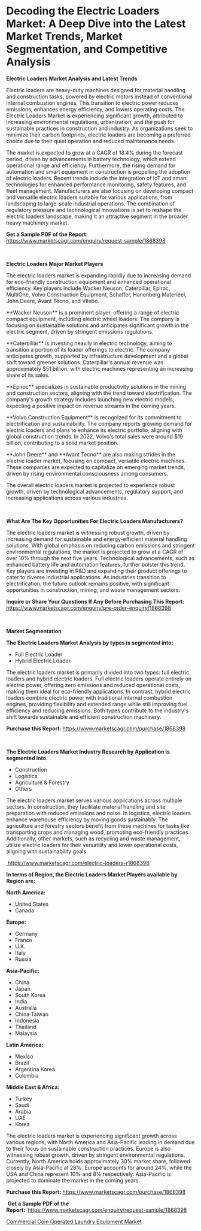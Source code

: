 <p><h1>Decoding the Electric Loaders Market: A Deep Dive into the Latest Market Trends, Market Segmentation, and Competitive Analysis</h1></p><p><strong>Electric Loaders Market Analysis and Latest Trends</strong></p>
<p><p>Electric loaders are heavy-duty machines designed for material handling and construction tasks, powered by electric motors instead of conventional internal combustion engines. This transition to electric power reduces emissions, enhances energy efficiency, and lowers operating costs. The Electric Loaders Market is experiencing significant growth, attributed to increasing environmental regulations, urbanization, and the push for sustainable practices in construction and industry. As organizations seek to minimize their carbon footprints, electric loaders are becoming a preferred choice due to their quiet operation and reduced maintenance needs.</p><p>The market is expected to grow at a CAGR of 13.4% during the forecast period, driven by advancements in battery technology, which extend operational range and efficiency. Furthermore, the rising demand for automation and smart equipment in construction is propelling the adoption of electric loaders. Recent trends include the integration of IoT and smart technologies for enhanced performance monitoring, safety features, and fleet management. Manufacturers are also focusing on developing compact and versatile electric loaders suitable for various applications, from landscaping to large-scale industrial operations. The combination of regulatory pressure and technological innovations is set to reshape the electric loaders landscape, making it an attractive segment in the broader heavy machinery market.</p></p>
<p><strong>Get a Sample PDF of the Report:&nbsp;</strong> <a href="https://www.marketscagr.com/enquiry/request-sample/1868398?utm_campaign=1895&utm_medium=2&utm_source=Github&utm_content=ia&utm_term=16022025&utm_id=electric-loaders">https://www.marketscagr.com/enquiry/request-sample/1868398</a></p>
<p>&nbsp;</p>
<p><strong>Electric Loaders Major Market Players</strong></p>
<p><p>The electric loaders market is expanding rapidly due to increasing demand for eco-friendly construction equipment and enhanced operational efficiency. Key players include Wacker Neuson, Caterpillar, Epiroc, MultiOne, Volvo Construction Equipment, Schaffer, Hanenberg Materieel, John Deere, Avant Tecno, and Vliebo.</p><p>**Wacker Neuson** is a prominent player, offering a range of electric compact equipment, including electric wheel loaders. The company is focusing on sustainable solutions and anticipates significant growth in the electric segment, driven by stringent emissions regulations.</p><p>**Caterpillar** is investing heavily in electric technology, aiming to transition a portion of its loader offerings to electric. The company anticipates growth, supported by infrastructure development and a global shift toward greener solutions. Caterpillar's annual revenue was approximately $51 billion, with electric machines representing an increasing share of its sales.</p><p>**Epiroc** specializes in sustainable productivity solutions in the mining and construction sectors, aligning with the trend toward electrification. The company's growth strategy includes launching new electric models, expecting a positive impact on revenue streams in the coming years.</p><p>**Volvo Construction Equipment** is recognized for its commitment to electrification and sustainability. The company reports growing demand for electric loaders and plans to enhance its electric portfolio, aligning with global construction trends. In 2022, Volvo's total sales were around $19 billion, contributing to a solid market position.</p><p>**John Deere** and **Avant Tecno** are also making strides in the electric loader market, focusing on compact, versatile electric machines. These companies are expected to capitalize on emerging market trends, driven by rising environmental consciousness among consumers. </p><p>The overall electric loaders market is projected to experience robust growth, driven by technological advancements, regulatory support, and increasing applications across various industries.</p></p>
<p>&nbsp;</p>
<p><strong>What Are The Key Opportunities For Electric Loaders Manufacturers?</strong></p>
<p><p>The electric loaders market is witnessing robust growth, driven by increasing demand for sustainable and energy-efficient material handling solutions. With global emphasis on reducing carbon emissions and stringent environmental regulations, the market is projected to grow at a CAGR of over 10% through the next five years. Technological advancements, such as enhanced battery life and automation features, further bolster this trend. Key players are investing in R&D and expanding their product offerings to cater to diverse industrial applications. As industries transition to electrification, the future outlook remains positive, with significant opportunities in construction, mining, and waste management sectors.</p></p>
<p><strong>Inquire or Share Your Questions If Any Before Purchasing This Report:</strong> <a href="https://www.marketscagr.com/enquiry/pre-order-enquiry/1868398?utm_campaign=1895&utm_medium=2&utm_source=Github&utm_content=ia&utm_term=16022025&utm_id=electric-loaders">https://www.marketscagr.com/enquiry/pre-order-enquiry/1868398</a></p>
<p>&nbsp;</p>
<p><strong>Market Segmentation</strong></p>
<p><strong>The Electric Loaders Market Analysis by types is segmented into:</strong></p>
<p><ul><li>Full Electric Loader</li><li>Hybrid Electric Loader</li></ul></p>
<p><p>The electric loaders market is primarily divided into two types: full electric loaders and hybrid electric loaders. Full electric loaders operate entirely on electric power, offering zero emissions and reduced operational costs, making them ideal for eco-friendly applications. In contrast, hybrid electric loaders combine electric power with traditional internal combustion engines, providing flexibility and extended range while still improving fuel efficiency and reducing emissions. Both types contribute to the industry's shift towards sustainable and efficient construction machinery.</p></p>
<p><strong>Purchase this Report:&nbsp;</strong><a href="https://www.marketscagr.com/purchase/1868398?utm_campaign=1895&utm_medium=2&utm_source=Github&utm_content=ia&utm_term=16022025&utm_id=electric-loaders">https://www.marketscagr.com/purchase/1868398</a></p>
<p>&nbsp;</p>
<p><strong>The Electric Loaders Market Industry Research by Application is segmented into:</strong></p>
<p><ul><li>Construction</li><li>Logistics</li><li>Agriculture & Forestry</li><li>Others</li></ul></p>
<p><p>The electric loaders market serves various applications across multiple sectors. In construction, they facilitate material handling and site preparation with reduced emissions and noise. In logistics, electric loaders enhance warehouse efficiency by moving goods sustainably. The agriculture and forestry sectors benefit from these machines for tasks like transporting crops and managing wood, promoting eco-friendly practices. Additionally, other markets, such as recycling and waste management, utilize electric loaders for their versatility and lower operational costs, aligning with sustainability goals.</p></p>
<p><a href="https://www.marketscagr.com/electric-loaders-r1868398?utm_campaign=1895&utm_medium=2&utm_source=Github&utm_content=ia&utm_term=16022025&utm_id=electric-loaders">&nbsp;https://www.marketscagr.com/electric-loaders-r1868398</a></p>
<p><strong>In terms of Region, the Electric Loaders Market Players available by Region are:</strong></p>
<p>
    <p> <strong> North America: </strong>
        <ul>
            <li>United States</li>
            <li>Canada</li>
        </ul>
        </p> 
    <p> <strong> Europe: </strong>
        <ul>
            <li>Germany</li>
            <li>France</li>
            <li>U.K.</li>
            <li>Italy</li>
            <li>Russia</li>
        </ul>
        </p> 
    <p> <strong> Asia-Pacific: </strong>
        <ul>
            <li>China</li>
            <li>Japan</li>
            <li>South Korea</li>
            <li>India</li>
            <li>Australia</li>
            <li>China Taiwan</li>
            <li>Indonesia</li>
            <li>Thailand</li>
            <li>Malaysia</li>
        </ul>
        </p> 
    <p> <strong> Latin America: </strong>
        <ul>
            <li>Mexico</li>
            <li>Brazil</li>
            <li>Argentina Korea</li>
            <li>Colombia</li>
        </ul>
        </p> 
    <p> <strong> Middle East & Africa: </strong>
        <ul>
            <li>Turkey</li>
            <li>Saudi</li>
            <li>Arabia</li>
            <li>UAE</li>
            <li>Korea</li>
        </ul>
    </p>
    </p>
<p><p>The electric loaders market is experiencing significant growth across various regions, with North America and Asia-Pacific leading in demand due to their focus on sustainable construction practices. Europe is also witnessing robust growth, driven by stringent environmental regulations. Currently, North America holds approximately 30% market share, followed closely by Asia-Pacific at 28%. Europe accounts for around 24%, while the USA and China represent 10% and 8% respectively. Asia-Pacific is projected to dominate the market in the coming years.</p></p>
<p><strong>Purchase this Report: </strong><a href="https://www.marketscagr.com/purchase/1868398?utm_campaign=1895&utm_medium=2&utm_source=Github&utm_content=ia&utm_term=16022025&utm_id=electric-loaders">https://www.marketscagr.com/purchase/1868398</a></p>
<p>&nbsp;<strong>Get a Sample PDF of the Report:&nbsp;&nbsp;</strong><a href="https://www.marketscagr.com/enquiry/request-sample/1868398?utm_campaign=1895&utm_medium=2&utm_source=Github&utm_content=ia&utm_term=16022025&utm_id=electric-loaders">https://www.marketscagr.com/enquiry/request-sample/1868398</a></p>
<p><strong></strong></p>
<p><p><a href="https://github.com/mahnoor2003/Market-Research-Report-List-7/blob/main/commercial-coin-operated-laundry-equipment-market.md?utm_campaign=1895&utm_medium=2&utm_source=Github&utm_content=ia&utm_term=16022025&utm_id=electric-loaders">Commercial Coin Operated Laundry Equipment Market</a></p></p>